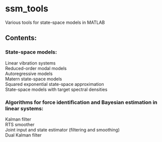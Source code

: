 # ssm_tools
Various tools for state-space models in MATLAB 

## Contents:
### State-space models:
Linear vibration systems \
Reduced-order modal models \
Autoregressive models  \
Matern state-space models \
Squared exponential state-space approximation \
State-space models with target spectral densities 

### Algorithms for force identification and Bayesian estimation in linear systems:
Kalman filter \
RTS smoother \
Joint input and state estimator (filtering and smoothing) \
Dual Kalman filter 
